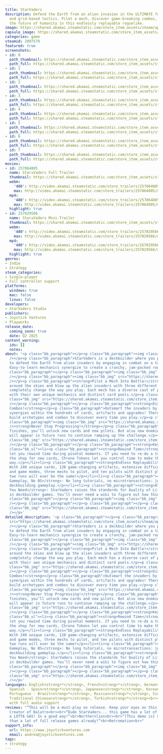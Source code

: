 ```yaml
---
title: StarVaders
description: Defend the Earth from an alien invasion in the ULTIMATE fusion of deckbuilding
  and grid-based tactics. Pilot a mech, discover game-breaking combos, and protect
  the future of humanity in this endlessly replayable roguelike.
image: https://shared.akamai.steamstatic.com/store_item_assets/steam/apps/2097570/header.jpg?t=1732133805
capsule_image: https://shared.akamai.steamstatic.com/store_item_assets/steam/apps/2097570/92aa5cc8b6a89d33c3270aacabcc8ea48c756ee5/capsule_231x87.jpg?t=1732133805
categories: game
steamid: 2097570
featured: true
screenshots:
- id: 0
  path_thumbnail: https://shared.akamai.steamstatic.com/store_item_assets/steam/apps/2097570/ss_b56a83d6004310d034fc6ce57bdc023091dff36a.600x338.jpg?t=1732133805
  path_full: https://shared.akamai.steamstatic.com/store_item_assets/steam/apps/2097570/ss_b56a83d6004310d034fc6ce57bdc023091dff36a.1920x1080.jpg?t=1732133805
- id: 1
  path_thumbnail: https://shared.akamai.steamstatic.com/store_item_assets/steam/apps/2097570/ss_10a3b8ff6990a7cb42679763c8d086b411d7bb84.600x338.jpg?t=1732133805
  path_full: https://shared.akamai.steamstatic.com/store_item_assets/steam/apps/2097570/ss_10a3b8ff6990a7cb42679763c8d086b411d7bb84.1920x1080.jpg?t=1732133805
- id: 2
  path_thumbnail: https://shared.akamai.steamstatic.com/store_item_assets/steam/apps/2097570/ss_1adda55b074fe2f1aab842108691db9d6e0df47d.600x338.jpg?t=1732133805
  path_full: https://shared.akamai.steamstatic.com/store_item_assets/steam/apps/2097570/ss_1adda55b074fe2f1aab842108691db9d6e0df47d.1920x1080.jpg?t=1732133805
- id: 3
  path_thumbnail: https://shared.akamai.steamstatic.com/store_item_assets/steam/apps/2097570/ss_3c8eee87a7ddc140fca946e1263e4cb9c142e5e4.600x338.jpg?t=1732133805
  path_full: https://shared.akamai.steamstatic.com/store_item_assets/steam/apps/2097570/ss_3c8eee87a7ddc140fca946e1263e4cb9c142e5e4.1920x1080.jpg?t=1732133805
- id: 4
  path_thumbnail: https://shared.akamai.steamstatic.com/store_item_assets/steam/apps/2097570/ss_f2325635bbd248786107e2e13e09e3891345987c.600x338.jpg?t=1732133805
  path_full: https://shared.akamai.steamstatic.com/store_item_assets/steam/apps/2097570/ss_f2325635bbd248786107e2e13e09e3891345987c.1920x1080.jpg?t=1732133805
- id: 5
  path_thumbnail: https://shared.akamai.steamstatic.com/store_item_assets/steam/apps/2097570/ss_41070bb38bd45537c478dc691c58a8134d3ff480.600x338.jpg?t=1732133805
  path_full: https://shared.akamai.steamstatic.com/store_item_assets/steam/apps/2097570/ss_41070bb38bd45537c478dc691c58a8134d3ff480.1920x1080.jpg?t=1732133805
- id: 6
  path_thumbnail: https://shared.akamai.steamstatic.com/store_item_assets/steam/apps/2097570/ss_1ce4795f02620ada1c1b4898e7bbe4d7e6381b01.600x338.jpg?t=1732133805
  path_full: https://shared.akamai.steamstatic.com/store_item_assets/steam/apps/2097570/ss_1ce4795f02620ada1c1b4898e7bbe4d7e6381b01.1920x1080.jpg?t=1732133805
- id: 7
  path_thumbnail: https://shared.akamai.steamstatic.com/store_item_assets/steam/apps/2097570/ss_8c8f053131b9314e4411eff29ab78371ef2051c2.600x338.jpg?t=1732133805
  path_full: https://shared.akamai.steamstatic.com/store_item_assets/steam/apps/2097570/ss_8c8f053131b9314e4411eff29ab78371ef2051c2.1920x1080.jpg?t=1732133805
movies:
- id: 257064805
  name: Star★Vaders Full Trailer
  thumbnail: https://shared.akamai.steamstatic.com/store_item_assets/steam/apps/257064805/55737d429b58dd58a45991a909e3423d23331982/movie_600x337.jpg?t=1728886494
  webm:
    '480': http://video.akamai.steamstatic.com/store_trailers/257064805/movie480_vp9.webm?t=1728886494
    max: http://video.akamai.steamstatic.com/store_trailers/257064805/movie_max_vp9.webm?t=1728886494
  mp4:
    '480': http://video.akamai.steamstatic.com/store_trailers/257064805/movie480.mp4?t=1728886494
    max: http://video.akamai.steamstatic.com/store_trailers/257064805/movie_max.mp4?t=1728886494
  highlight: true
- id: 257029566
  name: Star★Vaders Mini-Trailer
  thumbnail: https://shared.akamai.steamstatic.com/store_item_assets/steam/apps/257029566/movie.293x165.jpg?t=1728886489
  webm:
    '480': http://video.akamai.steamstatic.com/store_trailers/257029566/movie480_vp9.webm?t=1728886489
    max: http://video.akamai.steamstatic.com/store_trailers/257029566/movie_max_vp9.webm?t=1728886489
  mp4:
    '480': http://video.akamai.steamstatic.com/store_trailers/257029566/movie480.mp4?t=1728886489
    max: http://video.akamai.steamstatic.com/store_trailers/257029566/movie_max.mp4?t=1728886489
  highlight: true
genres:
- Indie
- Strategy
steam_categories:
- Single-player
- Full controller support
platforms:
  windows: true
  mac: false
  linux: false
developers:
- StarVaders Studio
publishers:
- Joystick Ventures
- Playworks
release_date:
  coming_soon: true
  date: Q2 2025
content_warning:
  ids: []
  notes:
about: '<p class="bb_paragraph"></p><p class="bb_paragraph"><img class="bb_img" src="https://shared.akamai.steamstatic.com/store_item_assets/steam/apps/2097570/extras/About_StarVaders.png?t=1732133805"
  /></p><p class="bb_paragraph">StarVaders is a deckbuilder where you pilot a mech
  to defend the Earth from alien invaders by engaging in combat on a tactical grid.
  Easy-to-learn mechanics synergize to create a crunchy, jam-packed roguelike.</p><p
  class="bb_paragraph"></p><p class="bb_paragraph"><img class="bb_img" src="https://shared.akamai.steamstatic.com/store_item_assets/steam/apps/2097570/extras/Invaders.png?t=1732133805"
  /></p><p class="bb_paragraph"><img class="bb_img" src="https://shared.akamai.steamstatic.com/store_item_assets/steam/apps/2097570/extras/Features.png?t=1732133805"
  /></p><p class="bb_paragraph"><strong>Pilot a Mech Into Battle!</strong></p><p class="bb_paragraph">Zip
  around the skies and blow up the alien invaders with three different mechs which
  completely change the way you play. Each mech has a diverse cast of pilots, each
  with their own unique mechanics and distinct card pools.</p><p class="bb_paragraph"><img
  class="bb_img" src="https://shared.akamai.steamstatic.com/store_item_assets/steam/apps/2097570/extras/241108_GIF_Pilot_a_Mech_Into_Battle!.gif?t=1732133805"
  /></p><p class="bb_paragraph"></p><p class="bb_paragraph"><strong>Discover Game-Breaking
  Combos!</strong></p><p class="bb_paragraph">Outsmart the invaders by finding all
  synergies within the hundreds of cards, artifacts and upgrades! There’s always new
  build archetypes and combos to discover every time you play.</p><p class="bb_paragraph"></p><p
  class="bb_paragraph"><img class="bb_img" src="https://shared.akamai.steamstatic.com/store_item_assets/steam/apps/2097570/extras/241108_Combo_GIF.gif?t=1732133805"
  /><strong>Never Stop Progressing!</strong></p><p class="bb_paragraph">After a run
  finishes, you’ll unlock new cards and new pilots. But also new enemies and bosses
  will appear in future runs to continue ramping up the challenge.</p><p class="bb_paragraph"><img
  class="bb_img" src="https://shared.akamai.steamstatic.com/store_item_assets/steam/apps/2097570/extras/241108_GIF_Never_stop_progressing_SV.gif?t=1732133805"
  /></p><p class="bb_paragraph"></p><p class="bb_paragraph"><strong>Key Features:</strong></p><ul
  class="bb_ul"><li><p class="bb_paragraph"><strong>Rewind Time</strong>: Chrono Tokens
  let you rewind time during pivotal moments. If you need to re-do a turn or refresh
  the shop for new cards, Chrono Tokens let you control time to make things go your
  way.</p></li><li><p class="bb_paragraph"><strong>Endless Replayability</strong>:
  With 240 unique cards, 120 game-changing artifacts, extensive difficult modifiers
  and game modes, three mechs to pilot, and ten pilots with distinct playstyles, no
  two runs will ever be the same!</p></li><li><p class="bb_paragraph"><strong>Pure
  Gameplay, No BS</strong>: No long tutorials, no microtransactions: just pure tactical
  deckbuilding gameplay.</p></li><li><p class="bb_paragraph"><strong>All the Information
  You Need</strong>: StarVaders raises the standards for Quality of Life features
  in deckbuilder games. You’ll never need a wiki to figure out how things work!</p></li></ul><p
  class="bb_paragraph"></p><p class="bb_paragraph"><img class="bb_img" src="https://shared.akamai.steamstatic.com/store_item_assets/steam/apps/2097570/extras/Wishlist_Now.png?t=1732133805"
  /></p><p class="bb_paragraph"></p><p class="bb_paragraph"></p><p class="bb_paragraph"><img
  class="bb_img" src="https://shared.akamai.steamstatic.com/store_item_assets/steam/apps/2097570/extras/Player.png?t=1732133805"
  /></p>'
detailed_description: '<p class="bb_paragraph"></p><p class="bb_paragraph"><img class="bb_img"
  src="https://shared.akamai.steamstatic.com/store_item_assets/steam/apps/2097570/extras/About_StarVaders.png?t=1732133805"
  /></p><p class="bb_paragraph">StarVaders is a deckbuilder where you pilot a mech
  to defend the Earth from alien invaders by engaging in combat on a tactical grid.
  Easy-to-learn mechanics synergize to create a crunchy, jam-packed roguelike.</p><p
  class="bb_paragraph"></p><p class="bb_paragraph"><img class="bb_img" src="https://shared.akamai.steamstatic.com/store_item_assets/steam/apps/2097570/extras/Invaders.png?t=1732133805"
  /></p><p class="bb_paragraph"><img class="bb_img" src="https://shared.akamai.steamstatic.com/store_item_assets/steam/apps/2097570/extras/Features.png?t=1732133805"
  /></p><p class="bb_paragraph"><strong>Pilot a Mech Into Battle!</strong></p><p class="bb_paragraph">Zip
  around the skies and blow up the alien invaders with three different mechs which
  completely change the way you play. Each mech has a diverse cast of pilots, each
  with their own unique mechanics and distinct card pools.</p><p class="bb_paragraph"><img
  class="bb_img" src="https://shared.akamai.steamstatic.com/store_item_assets/steam/apps/2097570/extras/241108_GIF_Pilot_a_Mech_Into_Battle!.gif?t=1732133805"
  /></p><p class="bb_paragraph"></p><p class="bb_paragraph"><strong>Discover Game-Breaking
  Combos!</strong></p><p class="bb_paragraph">Outsmart the invaders by finding all
  synergies within the hundreds of cards, artifacts and upgrades! There’s always new
  build archetypes and combos to discover every time you play.</p><p class="bb_paragraph"></p><p
  class="bb_paragraph"><img class="bb_img" src="https://shared.akamai.steamstatic.com/store_item_assets/steam/apps/2097570/extras/241108_Combo_GIF.gif?t=1732133805"
  /><strong>Never Stop Progressing!</strong></p><p class="bb_paragraph">After a run
  finishes, you’ll unlock new cards and new pilots. But also new enemies and bosses
  will appear in future runs to continue ramping up the challenge.</p><p class="bb_paragraph"><img
  class="bb_img" src="https://shared.akamai.steamstatic.com/store_item_assets/steam/apps/2097570/extras/241108_GIF_Never_stop_progressing_SV.gif?t=1732133805"
  /></p><p class="bb_paragraph"></p><p class="bb_paragraph"><strong>Key Features:</strong></p><ul
  class="bb_ul"><li><p class="bb_paragraph"><strong>Rewind Time</strong>: Chrono Tokens
  let you rewind time during pivotal moments. If you need to re-do a turn or refresh
  the shop for new cards, Chrono Tokens let you control time to make things go your
  way.</p></li><li><p class="bb_paragraph"><strong>Endless Replayability</strong>:
  With 240 unique cards, 120 game-changing artifacts, extensive difficult modifiers
  and game modes, three mechs to pilot, and ten pilots with distinct playstyles, no
  two runs will ever be the same!</p></li><li><p class="bb_paragraph"><strong>Pure
  Gameplay, No BS</strong>: No long tutorials, no microtransactions: just pure tactical
  deckbuilding gameplay.</p></li><li><p class="bb_paragraph"><strong>All the Information
  You Need</strong>: StarVaders raises the standards for Quality of Life features
  in deckbuilder games. You’ll never need a wiki to figure out how things work!</p></li></ul><p
  class="bb_paragraph"></p><p class="bb_paragraph"><img class="bb_img" src="https://shared.akamai.steamstatic.com/store_item_assets/steam/apps/2097570/extras/Wishlist_Now.png?t=1732133805"
  /></p><p class="bb_paragraph"></p><p class="bb_paragraph"></p><p class="bb_paragraph"><img
  class="bb_img" src="https://shared.akamai.steamstatic.com/store_item_assets/steam/apps/2097570/extras/Player.png?t=1732133805"
  /></p>'
languages: English<strong>*</strong>, French<strong>*</strong>, German<strong>*</strong>,
  Spanish - Spain<strong>*</strong>, Japanese<strong>*</strong>, Korean<strong>*</strong>,
  Portuguese - Brazil<strong>*</strong>, Russian<strong>*</strong>, Simplified Chinese<strong>*</strong>,
  Traditional Chinese<strong>*</strong>, Turkish<strong>*</strong><br><strong>*</strong>languages
  with full audio support
reviews: "“This will be a must-play on release. Keep your eyes on this one!”<br>LocalThunk,
  Creator of Balatro<br><br>“Dude StarVaders... this game has a lot of GAS! It's got
  a LOTTA GAS! In a good way!”<br>Northernlion<br><br>“[This demo is] more impressive
  than a lot of full release games already!”<br>Retromation<br>"
support_info:
  url: https://www.joystickventures.com
  email: andrea@joystickventures.com
tags:
- strategy
---
```


